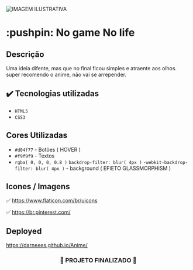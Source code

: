 ![ IMAGEM ILUSTRATIVA ](https://user-images.githubusercontent.com/79709843/188931036-035bcc02-6898-4d1b-aff5-d0c9a03678df.png)

<h1>
  :pushpin: No game No life
</h1>

<h2>Descrição</h2>

<p>
  
  Uma ideia difente, mas que no final ficou simples e atraente aos olhos.
  super recomendo o anime, não vai se arrepender.
  
</p>


## ✔️ Tecnologias utilizadas

- ``HTML5``
- ``CSS3``

## Cores Utilizadas

- ``#d04f77`` - Botões ( HOVER )
- ``#f9f9f9`` - Textos
- ``rgba( 0, 0, 0, 0.8 )`` ``backdrop-filter: blur( 4px )`` ``-webkit-backdrop-filter: blur( 4px )`` - background ( EFIETO GLASSMORPHISM )

## Icones / Imagens

:white_check_mark:  https://www.flaticon.com/br/uicons

:white_check_mark:  https://br.pinterest.com/


## Deployed

https://darneees.github.io/Anime/

<h3 align="center">
  
  :construction: PROJETO FINALIZADO :construction:
  
</h3>
